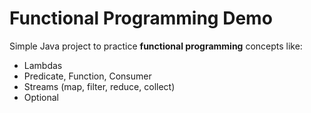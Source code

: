 # Functional Programming Demo

Simple Java project to practice **functional programming** concepts like:

- Lambdas
- Predicate, Function, Consumer
- Streams (map, filter, reduce, collect)
- Optional

